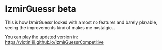 # IzmirGuessr beta
This is how IzmirGuessr looked with almost no features and barely playable, seeing the improvements kind of makes me nostalgic... 

You can play the updated version in: https://victiniiiii.github.io/IzmirGuessrCompetitive
